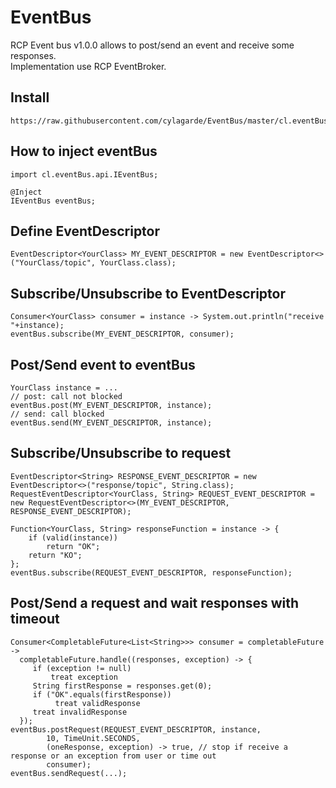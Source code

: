 # EventBus
RCP Event bus v1.0.0 allows to post/send an event and receive some responses.<br>
Implementation use RCP EventBroker.

## Install
```
https://raw.githubusercontent.com/cylagarde/EventBus/master/cl.eventBus.update_site
```

## How to inject eventBus
```
import cl.eventBus.api.IEventBus;

@Inject
IEventBus eventBus;
```

## Define EventDescriptor
```
EventDescriptor<YourClass> MY_EVENT_DESCRIPTOR = new EventDescriptor<>("YourClass/topic", YourClass.class);
```

## Subscribe/Unsubscribe to EventDescriptor
```
Consumer<YourClass> consumer = instance -> System.out.println("receive "+instance);
eventBus.subscribe(MY_EVENT_DESCRIPTOR, consumer);
```

## Post/Send event to eventBus
```
YourClass instance = ...
// post: call not blocked
eventBus.post(MY_EVENT_DESCRIPTOR, instance);
// send: call blocked
eventBus.send(MY_EVENT_DESCRIPTOR, instance);
```

## Subscribe/Unsubscribe to request
```
EventDescriptor<String> RESPONSE_EVENT_DESCRIPTOR = new EventDescriptor<>("response/topic", String.class);
RequestEventDescriptor<YourClass, String> REQUEST_EVENT_DESCRIPTOR = new RequestEventDescriptor<>(MY_EVENT_DESCRIPTOR, RESPONSE_EVENT_DESCRIPTOR);

Function<YourClass, String> responseFunction = instance -> {
	if (valid(instance))
		return "OK";
	return "KO";
};
eventBus.subscribe(REQUEST_EVENT_DESCRIPTOR, responseFunction);
```

## Post/Send a request and wait responses with timeout
```
Consumer<CompletableFuture<List<String>>> consumer = completableFuture ->
  completableFuture.handle((responses, exception) -> {
	 if (exception != null)
	 	 treat exception
	 String firstResponse = responses.get(0);
	 if ("OK".equals(firstResponse))
	 	  treat validResponse
	 treat invalidResponse
  });
eventBus.postRequest(REQUEST_EVENT_DESCRIPTOR, instance,
        10, TimeUnit.SECONDS,
        (oneResponse, exception) -> true, // stop if receive a response or an exception from user or time out
        consumer);
eventBus.sendRequest(...);
```
